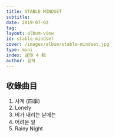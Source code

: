 ```yaml
---
title: STABLE MINDSET
subtitle:
date: 2019-07-02
tag:
layout: album-view
id: stable-mindset
cover: /images/album/stable-mindset.jpg
type: mini
index: 迷你 4 輯
author: 윤하
---
```


## 收錄曲目

1. 사계 (四季)
2. Lonely
3. 비가 내리는 날에는
4. 어려운 일
5. Rainy Night

